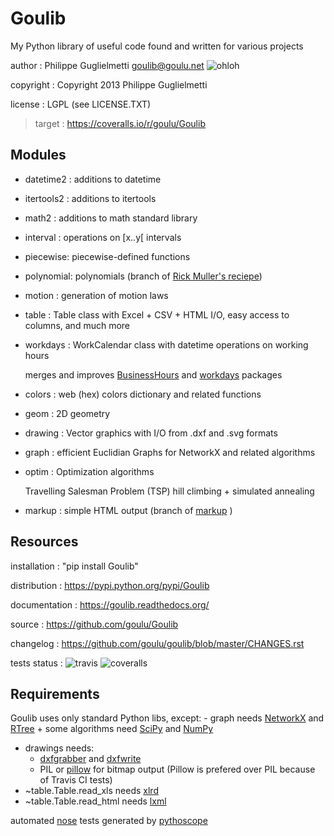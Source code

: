 Goulib
======

My Python library of useful code found and written for various projects

author
:   Philippe Guglielmetti <goulib@goulu.net>
    ![ohloh](https://www.ohloh.net/accounts/543923/widgets/account_tiny.gif%0A%20:target:%20https://www.ohloh.net/accounts/543923?ref=Tiny)

copyright
:   Copyright 2013 Philippe Guglielmetti

license
:   LGPL (see LICENSE.TXT)

> target
> :   <https://coveralls.io/r/goulu/Goulib>
>
Modules
-------

-   datetime2 : additions to datetime
-   itertools2 : additions to itertools
-   math2 : additions to math standard library
-   interval : operations on [x..y[ intervals
-   piecewise: piecewise-defined functions
-   polynomial: polynomials (branch of [Rick Muller's
    reciepe](http://code.activestate.com/recipes/362193-manipulate-simple-polynomials-in-python/))
-   motion : generation of motion laws
-   table : Table class with Excel + CSV + HTML I/O, easy access to
    columns, and much more
-   workdays : WorkCalendar class with datetime operations on working
    hours

    merges and improves
    [BusinessHours](http://pypi.python.org/pypi/BusinessHours/) and
    [workdays](http://pypi.python.org/pypi/workdays/) packages
-   colors : web (hex) colors dictionary and related functions
-   geom : 2D geometry
-   drawing : Vector graphics with I/O from .dxf and .svg formats
-   graph : efficient Euclidian Graphs for NetworkX and related
    algorithms
-   optim : Optimization algorithms

    Travelling Salesman Problem (TSP) hill climbing + simulated
    annealing

-   markup : simple HTML output (branch of
    [markup](http://pypi.python.org/pypi/markup/) )

Resources
---------

installation
:   "pip install Goulib"

distribution
:   <https://pypi.python.org/pypi/Goulib>

documentation
:   <https://goulib.readthedocs.org/>

source
:   <https://github.com/goulu/Goulib>

changelog
:   <https://github.com/goulu/goulib/blob/master/CHANGES.rst>

tests status
:   ![travis](https://travis-ci.org/goulu/Goulib.png?branch=master%0A%20:target:%20https://travis-ci.org/goulu/Goulib)
    ![coveralls](https://coveralls.io/repos/goulu/Goulib/badge.png)

Requirements
------------

Goulib uses only standard Python libs, except: - graph needs
[NetworkX](http://networkx.github.io/) and
[RTree](http://toblerity.org/rtree/) + some algorithms need
[SciPy](http://scipy.org/) and [NumPy](http://numpy.org/)

-   drawings needs:
    -   [dxfgrabber](http://pypi.python.org/pypi/dxfgrabber/) and
        [dxfwrite](http://pypi.python.org/pypi/dxfwrite/)
    -   PIL or [pillow](http://pypi.python.org/pypi/pillow/) for bitmap
        output (Pillow is prefered over PIL because of Travis CI tests)
-   \~table.Table.read\_xls needs
    [xlrd](http://pypi.python.org/pypi/xlrd/)
-   \~table.Table.read\_html needs
    [lxml](http://pypi.python.org/pypi/lxml/)

automated [nose](http://pypi.python.org/pypi/nose/) tests generated by
[pythoscope](http://pypi.python.org/pypi/pythoscope/)
